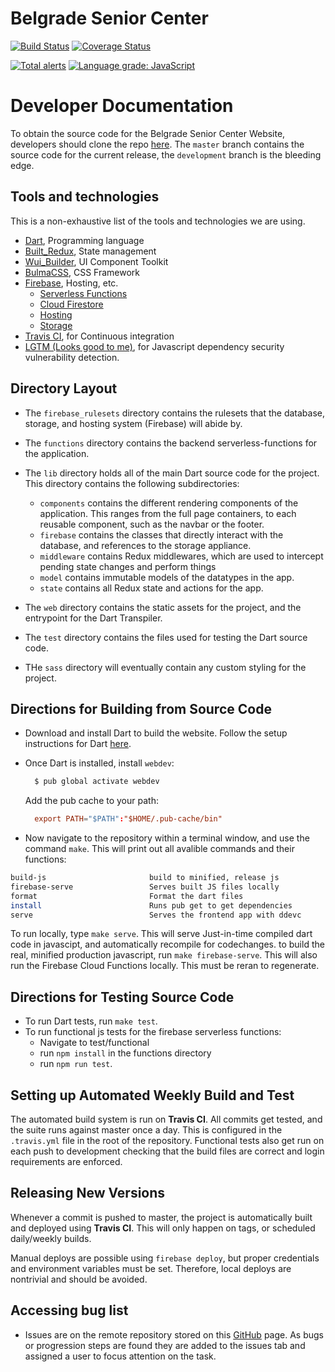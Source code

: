 # Belgrade Senior Center

[![Build Status](https://travis-ci.com/SpencerCornish/belgrade-senior-center.svg?branch=master)](https://travis-ci.com/SpencerCornish/belgrade-senior-center)
[![Coverage Status](https://coveralls.io/repos/github/SpencerCornish/belgrade-senior-center/badge.svg?branch=setup-travis)](https://coveralls.io/github/SpencerCornish/belgrade-senior-center?branch=setup-travis)

[![Total alerts](https://img.shields.io/lgtm/alerts/g/SpencerCornish/belgrade-senior-center.svg?logo=lgtm&logoWidth=18)](https://lgtm.com/projects/g/SpencerCornish/belgrade-senior-center/alerts/)
[![Language grade: JavaScript](https://img.shields.io/lgtm/grade/javascript/g/SpencerCornish/belgrade-senior-center.svg?logo=lgtm&logoWidth=18)](https://lgtm.com/projects/g/SpencerCornish/belgrade-senior-center/context:javascript)

# Developer Documentation

To obtain the source code for the Belgrade Senior Center Website, developers should clone the repo [here](https://github.com/SpencerCornish/belgrade-senior-center.git). The  `master` branch contains the source code for the current release, the `development` branch is the bleeding edge.

## Tools and technologies

This is a non-exhaustive list of the tools and technologies we are using.

- [Dart](https://www.dartlang.org/), Programming language
- [Built_Redux](https://github.com/davidmarne/built_redux), State management
- [Wui_Builder](https://github.com/davidmarne/wui_builder), UI Component Toolkit
- [BulmaCSS](https://bulma.io/), CSS Framework
- [Firebase](https://firebase.google.com/), Hosting, etc.
  - [Serverless Functions](https://firebase.google.com/docs/functions/)
  - [Cloud Firestore](https://firebase.google.com/docs/firestore/)
  - [Hosting](https://firebase.google.com/docs/hosting/)
  - [Storage](https://firebase.google.com/docs/storage/)
- [Travis CI](https://travis-ci.org/), for Continuous integration
- [LGTM (Looks good to me)](https://lgtm.com/), for Javascript dependency security vulnerability detection.

## Directory Layout

- The `firebase_rulesets` directory contains the rulesets that the database, storage, and hosting system (Firebase) will abide by.

- The `functions` directory contains the backend serverless-functions for the application.

- The `lib` directory holds all of the main Dart source code for the project. This directory contains the following subdirectories:
  - `components` contains the different rendering components of the application. This ranges from the full page containers, to each reusable component, such as the navbar or the footer.
  - `firebase` contains the classes that directly interact with the database, and references to the storage appliance.
  - `middleware` contains Redux middlewares, which are used to intercept pending state changes and perform things  
  - `model` contains immutable models of the datatypes in the app.
  - `state` contains all Redux state and actions for the app.

- The `web` directory contains the static assets for the project, and the entrypoint for the Dart Transpiler.

- The `test` directory contains the files used for testing the Dart source code.

- THe `sass` directory will eventually contain any custom styling for the project.

## Directions for Building from Source Code

- Download and install Dart to build the website. Follow the setup instructions for Dart [here](https://webdev.dartlang.org/guides/get-started#2-install-dart).
- Once Dart is installed, install `webdev`:

  ``` bash
    $ pub global activate webdev
  ```

  Add the pub cache to your path:

  ``` rc
    export PATH="$PATH":"$HOME/.pub-cache/bin"
  ```

- Now navigate to the repository within a terminal window, and use the command `make`. This will print out all avalible commands and their functions:

``` bash
build-js                       build to minified, release js
firebase-serve                 Serves built JS files locally
format                         Format the dart files
install                        Runs pub get to get dependencies
serve                          Serves the frontend app with ddevc
```

To run locally, type `make serve`. This will serve Just-in-time compiled dart code in javascipt, and automatically recompile for codechanges. to build the real, minified production javascript, run `make firebase-serve`. This will also run the Firebase Cloud Functions locally. This must be reran to regenerate.

## Directions for Testing Source Code

- To run Dart tests, run `make test`.
- To run functional js tests for the firebase serverless functions:
  - Navigate to test/functional
  - run `npm install` in the functions directory
  - run `npm run test`.

## Setting up Automated Weekly Build and Test

The automated build system is run on **Travis CI**. All commits get tested, and the suite runs against master once a day. This is configured in the `.travis.yml` file in the root of the repository. Functional tests also get run on each push to development checking that the build files are correct and login requirements are enforced.

## Releasing New Versions

Whenever a commit is pushed to master, the project is automatically built and deployed using **Travis CI**. This will only happen on tags, or scheduled daily/weekly builds.

Manual deploys are possible using `firebase deploy`, but proper credentials and environment variables must be set. Therefore, local deploys are nontrivial and should be avoided.

## Accessing bug list

- Issues are on the remote repository stored on this [GitHub](https://github.com/SpencerCornish/belgrade-senior-center/issues) page. As bugs or progression steps are found they are added to the issues tab and assigned a user to focus attention on the task.
